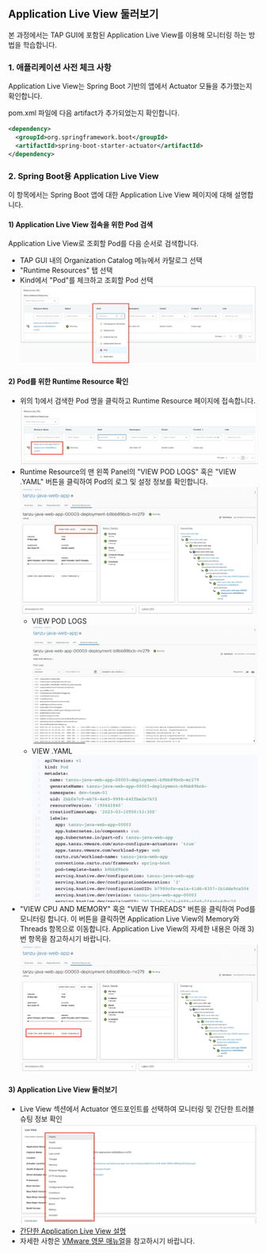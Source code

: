 ## Application Live View 둘러보기

본 과정에서는 TAP GUI에 포함된 Application Live View를 이용해 모니터링 하는 방법을 학습합니다.

### 1. 애플리케이션 사전 체크 사항
Application Live View는 Spring Boot 기반의 앱에서 Actuator 모듈을 추가했는지 확인합니다.

pom.xml 파일에 다음 artifact가 추가되었는지 확인합니다.

```xml
<dependency>
  <groupId>org.springframework.boot</groupId>
  <artifactId>spring-boot-starter-actuator</artifactId>
</dependency>
```

### 2. Spring Boot용 Application Live View
이 항목에서는 Spring Boot 앱에 대한 Application Live View 페이지에 대해 설명합니다.

#### 1) Application Live View 접속을 위한 Pod 검색
Application Live View로 조회할 Pod를 다음 순서로 검색합니다.
- TAP GUI 내의 Organization Catalog 메뉴에서 카탈로그 선택
- "Runtime Resources" 탭 선택
- Kind에서 "Pod"를 체크하고 조회할 Pod 선택
  ![](../images/alv-search-01.png)

#### 2) Pod를 위한 Runtime Resource 확인
- 위의 1)에서 검색한 Pod 명을 클릭하고 Runtime Resource 페이지에 접속합니다.
  ![](../images/alv-search-02.png)
- Runtime Resource의 맨 왼쪽 Panel의 "VIEW POD LOGS" 혹은 "VIEW .YAML" 버튼을 클릭하여 Pod의 로그 및 설정 정보를 확인합니다.
  ![](../images/alv-search-03.png)
  - VIEW POD LOGS
    ![](../images/alv-search-04.png)
  - VIEW .YAML
    ![](../images/alv-search-05.png)
- "VIEW CPU AND MEMORY" 혹은 "VIEW THREADS" 버튼을 클릭하여 Pod를 모니터링 합니다. 이 버튼을 클릭하면 Application Live View의 Memory와 Threads 항목으로 이동합니다. Application Live View의 자세한 내용은 아래 3)번 항목을 참고하시기 바랍니다.
  ![](../images/alv-search-03-01.png)

#### 3) Application Live View 둘러보기
- Live View 섹션에서 Actuator 엔드포인트를 선택하여 모니터링 및 간단한 트러블슈팅 정보 확인
  ![](../images/alv-search-06.png)
- [간단한 Application Live View 설명](./gui.md#2-application-live-view)
- 자세한 사항은 [VMware 영문 매뉴얼](https://docs.vmware.com/en/VMware-Tanzu-Application-Platform/1.4/tap/tap-gui-plugins-app-live-view-springboot.html)을 참고하시기 바랍니다.
